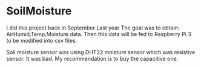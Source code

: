 # SoilMoisture
I did this project back in September Last year
The goal was to obtain: AirHumid,Temp,Moisture data. Then this data will be fed to Raspberry Pi 3 to be modified into csv files.

Soil moisture sensor was using DHT22 moisture sensor which was resistive sensor. It was bad. My recommendation is to buy the capacitive one.
